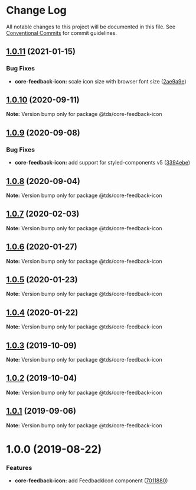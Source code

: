 # Change Log

All notable changes to this project will be documented in this file.
See [Conventional Commits](https://conventionalcommits.org) for commit guidelines.

## [1.0.11](https://github.com/telus/tds-core/compare/@tds/core-feedback-icon@1.0.10...@tds/core-feedback-icon@1.0.11) (2021-01-15)


### Bug Fixes

* **core-feedback-icon:** scale icon size with browser font size ([2ae9a9e](https://github.com/telus/tds-core/commit/2ae9a9ef3ae963bfdfdd0e8c3e2dc980cb763c43))





## [1.0.10](https://github.com/telus/tds-core/compare/@tds/core-feedback-icon@1.0.9...@tds/core-feedback-icon@1.0.10) (2020-09-11)

**Note:** Version bump only for package @tds/core-feedback-icon





## [1.0.9](https://github.com/telus/tds-core/compare/@tds/core-feedback-icon@1.0.8...@tds/core-feedback-icon@1.0.9) (2020-09-08)


### Bug Fixes

* **core-feedback-icon:** add support for styled-components v5 ([3394ebe](https://github.com/telus/tds-core/commit/3394ebeac40b3138c09ef9ab7a89849a386fee42))





## [1.0.8](https://github.com/telus/tds-core/compare/@tds/core-feedback-icon@1.0.7...@tds/core-feedback-icon@1.0.8) (2020-09-04)

**Note:** Version bump only for package @tds/core-feedback-icon





## [1.0.7](https://github.com/telus/tds-core/compare/@tds/core-feedback-icon@1.0.6...@tds/core-feedback-icon@1.0.7) (2020-02-03)

**Note:** Version bump only for package @tds/core-feedback-icon





## [1.0.6](https://github.com/telus/tds-core/compare/@tds/core-feedback-icon@1.0.5...@tds/core-feedback-icon@1.0.6) (2020-01-27)

**Note:** Version bump only for package @tds/core-feedback-icon





## [1.0.5](https://github.com/telus/tds-core/compare/@tds/core-feedback-icon@1.0.4...@tds/core-feedback-icon@1.0.5) (2020-01-23)

**Note:** Version bump only for package @tds/core-feedback-icon





## [1.0.4](https://github.com/telus/tds-core/compare/@tds/core-feedback-icon@1.0.3...@tds/core-feedback-icon@1.0.4) (2020-01-22)

**Note:** Version bump only for package @tds/core-feedback-icon





## [1.0.3](https://github.com/telus/tds-core/compare/@tds/core-feedback-icon@1.0.2...@tds/core-feedback-icon@1.0.3) (2019-10-09)

**Note:** Version bump only for package @tds/core-feedback-icon





## [1.0.2](https://github.com/telus/tds-core/compare/@tds/core-feedback-icon@1.0.1...@tds/core-feedback-icon@1.0.2) (2019-10-04)

**Note:** Version bump only for package @tds/core-feedback-icon





## [1.0.1](https://github.com/telus/tds-core/compare/@tds/core-feedback-icon@1.0.0...@tds/core-feedback-icon@1.0.1) (2019-09-06)

**Note:** Version bump only for package @tds/core-feedback-icon





# 1.0.0 (2019-08-22)


### Features

* **core-feedback-icon:** add FeedbackIcon component ([7011880](https://github.com/telus/tds-core/commit/7011880))
